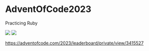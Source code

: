 # AdventOfCode2023
Practicing Ruby

![](https://img.shields.io/badge/stars%20⭐-13-yellow)
![](https://img.shields.io/badge/days%20completed-6-red)

https://adventofcode.com/2023/leaderboard/private/view/3415527
